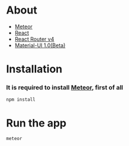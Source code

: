 # About

* [Meteor](https://www.meteor.com/)
* [React](https://github.com/facebook/react)
* [React Router v4](https://github.com/ReactTraining/react-router)
* [Material-UI 1.0(Beta)](https://material-ui-1dab0.firebaseapp.com/)


# Installation

### It is required to install [Meteor](https://www.meteor.com/install), first of all
 
`npm install`

# Run the app

`meteor`